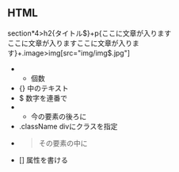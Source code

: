 ## HTML
section*4>h2{タイトル$}+p{ここに文章が入ります<br>ここに文章が入りますここに文章が入ります}+.image>img[src="img/img$.jpg"]

 - * 個数
 - {} 中のテキスト
 - $ 数字を連番で
 - + 今の要素の後ろに
 - .className divにクラスを指定
 - > その要素の中に
 - [] 属性を書ける 